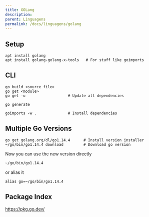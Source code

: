 ```yaml
---
title: GOLang
description: 
parent: Linguagens
permalink: /docs/linguagens/golang
---
```

## Setup

    apt install golang
    apt install golang-golang-x-tools   # For stuff like goimports

## CLI

    go build <source file>
    go get <module>
    go get -u                   # Update all dependencies
    
    go generate
    
    goimports -w .              # Install dependencies

## Multiple Go Versions

    go get golang.org/dl/go1.14.4      # Install version installer
    ~/go/bin/go1.14.4 download         # Download go version

Now you can use the new version directly

    ~/go/bin/go1.14.4

or alias it

    alias go=~/go/bin/go1.14.4

## Package Index

https://pkg.go.dev/
